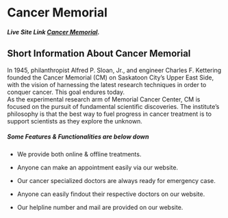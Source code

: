 # Cancer Memorial

##### Live Site Link [Cancer Memorial](https://cancer-memorial.web.app/).

## Short Information About **Cancer Memorial**

In 1945, philanthropist Alfred P. Sloan, Jr., and engineer Charles F. Kettering founded the Cancer Memorial (CM) on Saskatoon City’s Upper East Side, with the vision of harnessing the latest research techniques in order to conquer cancer. This goal endures today.<br/>
                    As the experimental research arm of Memorial Cancer Center, CM is focused on the pursuit of fundamental scientific discoveries. The institute’s philosophy is that the best way to fuel progress in cancer treatment is to support scientists as they explore the unknown.


##### Some Features & Functionalities are below down

- We provide both online & offline treatments.

- Anyone can make an appointment easily via our website.

- Our cancer specialized doctors are always ready for emergency case.

- Anyone can easily findout their respective doctors on our website.

- Our helpline number and mail are provided on our website.
